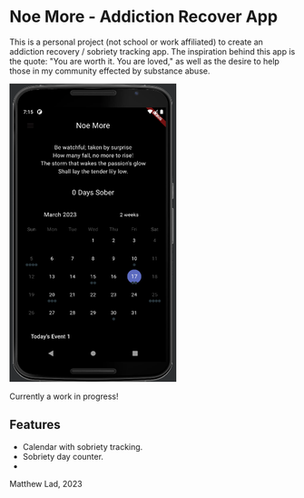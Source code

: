 # Noe More - Addiction Recover App

This is a personal project (not school or work affiliated) to create an addiction recovery / sobriety tracking app. The inspiration behind this app is the quote: "You are worth it. You are loved," as well as the desire to help those in my community effected by substance abuse.

<a href="App's Home Page"><img src="/assets/HomePageScreenShot.PNG" height="525" width="294" ></a>

Currently a work in progress!

## Features

- Calendar with sobriety tracking.
- Sobriety day counter.
- 

Matthew Lad, 2023
